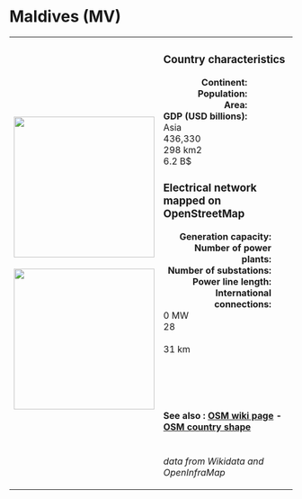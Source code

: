 # Maldives (MV)

<table width="90%">
<tr>
<td>
<img src="https://upload.wikimedia.org/wikipedia/commons/0/0f/Flag_of_Maldives.svg" width="250">
<br><br>
<img src="https://upload.wikimedia.org/wikipedia/commons/4/4b/Maldives_%28orthographic_projection%29.svg" width="250"></td>
<td>
<h3>Country characteristics</h3>
<div style="display: inline-block;text-align:right;margin-right:30px;font-weight: bold;">
Continent:<br>Population:<br>Area:<br>GDP (USD billions):
</div>
<div style="display: inline-block;">
Asia<br>436,330<br>298 km2<br>6.2 B$
</div>
<h3>Electrical network mapped on OpenStreetMap</h3>
<div style="display: inline-block;text-align:right;margin-right:30px;font-weight: bold;">Generation capacity:<br>
Number of power plants:<br>
Number of substations:<br>
Power line length:<br>
International connections:<br>
</div>
<div style="display: inline-block;">0 MW<br>
28<br>
<br>
31 km<br>
<br>
</div>

<br><br><h4>See also :
<a href="https://wiki.openstreetmap.org/wiki/Power_networks/Maldives" target="_blank">OSM wiki page</a> -
<a href="https://openstreetmap.org/relation/536773" target="_blank">OSM country shape</a>
</h4>

<br><i>data from Wikidata and OpenInfraMap</i>
</td>
</tr>
</table>




